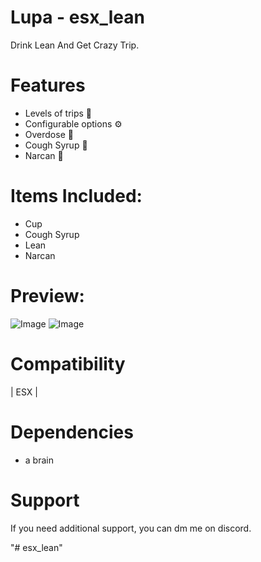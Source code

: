 # Lupa - esx_lean

Drink Lean And Get Crazy Trip.

# Features

- Levels of trips 🌈
- Configurable options ⚙
- Overdose 💉
- Cough Syrup 🤒
- Narcan 💊


# Items Included:

- Cup
- Cough Syrup
- Lean
- Narcan

# Preview: 


![Image](https://imgur.com/a/YvMnWmU)
![Image](https://imgur.com/a/EqQCxaZ)

# Compatibility

| ESX | 


# Dependencies

- a brain



# Support

If you need additional support, you can dm me on discord. 



"# esx_lean" 
